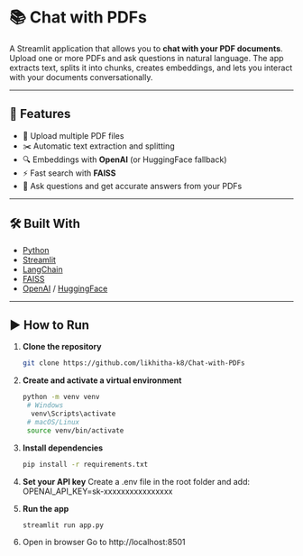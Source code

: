 # 📚 Chat with PDFs  

A Streamlit application that allows you to **chat with your PDF documents**.  
Upload one or more PDFs and ask questions in natural language. The app extracts text, splits it into chunks, creates embeddings, and lets you interact with your documents conversationally.  

---

## 🚀 Features  
- 📄 Upload multiple PDF files  
- ✂️ Automatic text extraction and splitting  
- 🔍 Embeddings with **OpenAI** (or HuggingFace fallback)  
- ⚡ Fast search with **FAISS**  
- 🤖 Ask questions and get accurate answers from your PDFs  

---

## 🛠️ Built With  
- [Python](https://www.python.org/)  
- [Streamlit](https://streamlit.io/)  
- [LangChain](https://www.langchain.com/)  
- [FAISS](https://faiss.ai/)  
- [OpenAI](https://platform.openai.com/) / [HuggingFace](https://huggingface.co/)  

---

## ▶️ How to Run  

1. **Clone the repository**  
   ```bash
   git clone https://github.com/likhitha-k8/Chat-with-PDFs
   
2. **Create and activate a virtual environment**
   ```bash
   python -m venv venv
    # Windows
     venv\Scripts\activate
    # macOS/Linux
    source venv/bin/activate
   
3. **Install dependencies**
   ```bash
   pip install -r requirements.txt
   ```
   
4. **Set your API key**
   Create a .env file in the root folder and add:
   OPENAI_API_KEY=sk-xxxxxxxxxxxxxxxx

5. **Run the app**
   ```bash
   streamlit run app.py
   ```
   
6. Open in browser
   Go to http://localhost:8501
